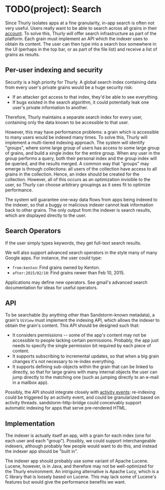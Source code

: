 # TODO(project): Search

Since Thurly isolates apps at a fine granularity, in-app search is often not very useful. Users really want to be able to search across all grains in their [account](../accounts). To solve this, Thurly will offer search infrastructure as part of the platform. Each grain must implement an API which the indexer uses to obtain its content. The user can then type into a search box somewhere in the UI (perhaps in the top bar, or as part of the file list) and receive a list of grains as results.

## Per-user indexing and security

Security is a high priority for Thurly. A global search index containing data from every user's private grains would be a huge security risk:

- If an attacker got access to that index, they'd be able to see everything.
- If bugs existed in the search algorithm, it could potentially leak one user's private information to another.

Therefore, Thurly maintains a separate search index for every user, containing only the data known to be accessible to that user.

However, this may have performance problems: a grain which is accessible to many users would be indexed many times. To solve this, Thurly will implement a multi-tiered indexing approach. The system will identify "groups", where some large group of users has access to some large group of grains, and build a single index for the entire group. When any user in the group performs a query, both their personal index and the group index will be queried, and the results merged. A common way that "groups" may emerge is through collections: all users of the collection have access to all grains in the collection. Hence, an index should be created for the collection. However, all of this occurs as an optimization invisible to the user, so Thurly can choose arbitrary groupings as it sees fit to optimize performance.

The system will guarantee one-way data flows from apps being indexed to the indexer, so that a buggy or malicious indexer cannot leak information back to other grains. The only output from the indexer is search results, which are displayed directly to the user.

## Search Operators

If the user simply types keywords, they get full-text search results.

We will also support advanced search operators in the style many of many Google apps. For instance, the user could type:

- `from:kenton`: Find grains owned by Kenton.
- `after:2015/02/10`: Find grains newer than Feb 10, 2015.

Applications may define new operators. See gmail's advanced search documentation for ideas for useful operators.

## API

To be searchable (by anything other than Sandstorm-known metadata), a grain's `UiView` must implement the indexing API, which allows the indexer to obtain the grain's content. This API should be designed such that:
- It considers permissions -- some of the app's content may not be accessible to people lacking certain permissions. Probably, the app just needs to specify the single permission bit required by each piece of content.
- It supports subscribing to incremental updates, so that when a big grain changes it's not necessary to re-index everything.
- It supports defining sub-objects within the grain that can be linked to directly, so that for large grains with many internal objects the user can jump directly to the matching one (such as jumping directly to an e-mail in a mailbox app).

Possibly, the API should integrate closely with [activity events](../activity): re-indexing could be triggered by an activity event, and could be granularized based on activity threads. sandstorm-http-bridge could conceivably support automatic indexing for apps that serve pre-rendered HTML.

## Implementation

The indexer is actually itself an app, with a grain for each index (one for each user and each "group"). Possibly, we could support interchangeable indexers, although probably few people would want to do this, and instead the indexer app should be "built in".

The indexer app should probably use some variant of Apache Lucene. Lucene, however, is in Java, and therefore may not be well-optimized for the Thurly environment. An intriguing alternative is Apache Lucy, which is a C library that is loosely based on Lucene. This may lack some of Lucene's features but would give the performance benefits we want.
